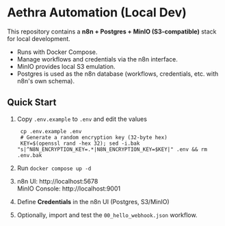 # Aethra Automation (Local Dev)

This repository contains a **n8n + Postgres + MinIO (S3-compatible)** stack for local development.
- Runs with Docker Compose.
- Manage workflows and credentials via the n8n interface.
- MinIO provides local S3 emulation.
- Postgres is used as the n8n database (workflows, credentials, etc. with n8n's own schema).

## Quick Start

1) Copy `.env.example` to `.env` and edit the values  
   ```
    cp .env.example .env
    # Generate a random encryption key (32-byte hex)
    KEY=$(openssl rand -hex 32); sed -i.bak "s|^N8N_ENCRYPTION_KEY=.*|N8N_ENCRYPTION_KEY=$KEY|" .env && rm .env.bak
    ```

2) Run `docker compose up -d`  
3) n8n UI: http://localhost:5678  
   MinIO Console: http://localhost:9001  
4) Define **Credentials** in the n8n UI (Postgres, S3/MinIO)  
5) Optionally, import and test the `00_hello_webhook.json` workflow.
